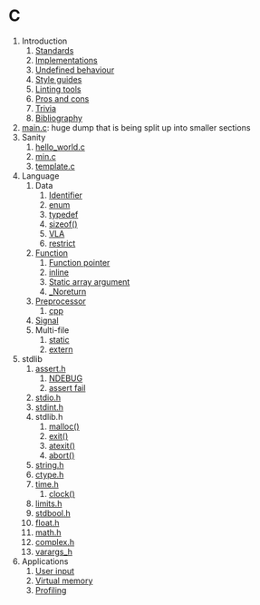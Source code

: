 # C

1.  Introduction
    1. [Standards](standards.md)
    1. [Implementations](implementations.md)
    1. [Undefined behaviour](undefined-behaviour.md)
    1. [Style guides](style-guides.md)
    1. [Linting tools](linting-tools.md)
    1. [Pros and cons](pros-and-cons.md)
    1. [Trivia](trivia.md)
    1. [Bibliography](bibliography.md)
1.  [main.c](main.c): huge dump that is being split up into smaller sections
1.  Sanity
    1. [hello_world.c](hello_world.c)
    1. [min.c](min.c)
    1. [template.c](template.c)
1.  Language
    1.  Data
        1.  [Identifier](identifier.c)
        1.  [enum](enum.c)
        1.  [typedef](typedef.c)
        1.  [sizeof()](sizeof.c)
        1.  [VLA](vla.c)
        1.  [restrict](restrict.c)
    1.  [Function](function.c)
        1. [Function pointer](function_pointer.c)
        1. [inline](inline.c)
        1. [Static array argument](static_array_argument.c)
        1. [_Noreturn](noreturn.c)
    1.  [Preprocessor](preprocessor.c)
        1. [cpp](cpp.sh)
    1.  [Signal](signal.c)
    1.  Multi-file
        1.  [static](static.c)
        1.  [extern](extern.c)
1.  stdlib
    1.  [assert.h](assert_h.c)
        1. [NDEBUG](ndebug.c)
        1. [assert fail](interactive/assert_fail.c)
    1.  [stdio.h](stdio_h.c)
    1.  [stdint.h](stdint_h.c)
    1.  stdlib.h
        1. [malloc()](malloc.c)
        1. [exit()](exit.c)
        1. [atexit()](atexit.c)
        1. [abort()](interactive/abort.c.off)
    1.  [string.h](string_h.c)
    1.  [ctype.h](ctype_h.c)
    1.  [time.h](time_h.c)
        1. [clock()](interactive/clock.c)
    1.  [limits.h](limits_h.c)
    1.  [stdbool.h](stdbool_h.c)
    1.  [float.h](float_h.c)
    1.  [math.h](math_h.c)
    1.  [complex.h](complex_h.c)
    1.  [varargs_h](varargs_h.c)
1.  Applications
    1. [User input](interactive/user_input.c.off)
    1. [Virtual memory](virtual_memory.c)
    1. [Profiling](interactive/profiling.c)
